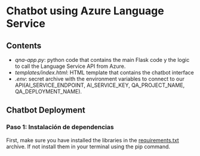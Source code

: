 # Chatbot using Azure Language Service

## Contents
- *qna-app.py*: python code that contains the main Flask code y the logic to call the Language Service API from Azure.
- *templates/index.html*: HTML template that contains the chatbot interface
- *.env*: secret archive with the environment variables to connect to our API(AI_SERVICE_ENDPOINT, AI_SERVICE_KEY, QA_PROJECT_NAME, QA_DEPLOYMENT_NAME).
  
## Chatbot Deployment

### Paso 1: Instalación de dependencias
First, make sure you have installed the libraries in the [requirements.txt](https://github.com/hugoArgila/chatbot_languageproject/blob/main/mi_chatbot_app/requirements.txt) archive. If not install them in your terminal using the pip command.
 
